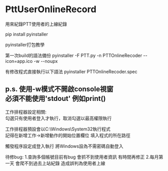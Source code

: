 # PttUserOnlineRecord
用來紀錄PTT使用者的上線紀錄


pip install pyinstaller

pyinstaller打包教學

第一次build的語法備份
pyinstaller -F PTT.py  -n PTTOnlineRecoder --icon=app.ico -w --noupx 

有修改程式直接執行以下語法
pyinstaller PTTOnlineRecoder.spec



p.s. 使用-w模式不開啟console視窗  
必須不能使用'stdout' 例如print()
----------------------------------------------------  
工作排程器設定相關:  
勾選只有使用者登入才執行，取消勾選以最高權限執行

工作排程器預設會以C:\Windows\System32執行程式  
記得在新增工作->新增動作的開始位置欄位 填入程式的所在路徑

觸發程序設定成登入執行
將Windows設為不需密碼自動登入

待修bug:
1.查詢多個帳號目前有bug 會抓不到使用者資訊 有時間再修正
2.每月第一天 會爬不到過去上站紀錄 造成誤判為使用者上線
